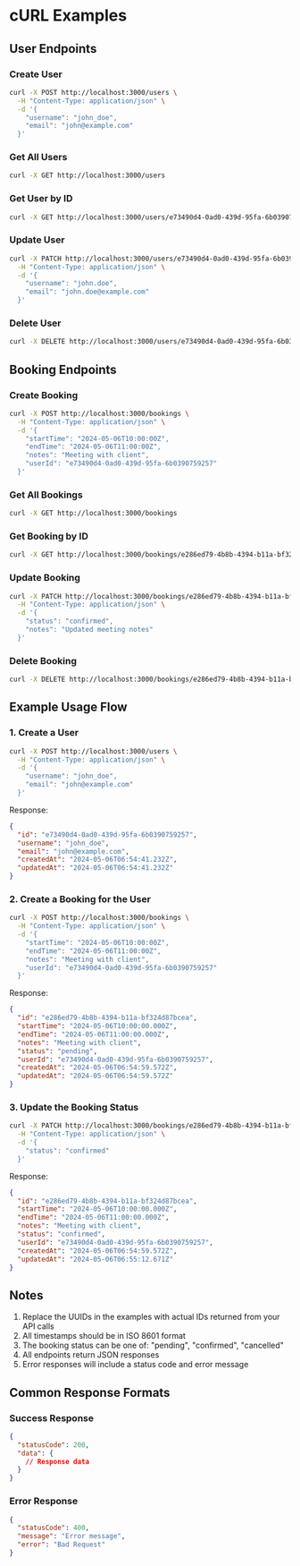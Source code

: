 # cURL Examples

## User Endpoints

### Create User

```bash
curl -X POST http://localhost:3000/users \
  -H "Content-Type: application/json" \
  -d '{
    "username": "john_doe",
    "email": "john@example.com"
  }'
```

### Get All Users

```bash
curl -X GET http://localhost:3000/users
```

### Get User by ID

```bash
curl -X GET http://localhost:3000/users/e73490d4-0ad0-439d-95fa-6b0390759257
```

### Update User

```bash
curl -X PATCH http://localhost:3000/users/e73490d4-0ad0-439d-95fa-6b0390759257 \
  -H "Content-Type: application/json" \
  -d '{
    "username": "john.doe",
    "email": "john.doe@example.com"
  }'
```

### Delete User

```bash
curl -X DELETE http://localhost:3000/users/e73490d4-0ad0-439d-95fa-6b0390759257
```

## Booking Endpoints

### Create Booking

```bash
curl -X POST http://localhost:3000/bookings \
  -H "Content-Type: application/json" \
  -d '{
    "startTime": "2024-05-06T10:00:00Z",
    "endTime": "2024-05-06T11:00:00Z",
    "notes": "Meeting with client",
    "userId": "e73490d4-0ad0-439d-95fa-6b0390759257"
  }'
```

### Get All Bookings

```bash
curl -X GET http://localhost:3000/bookings
```

### Get Booking by ID

```bash
curl -X GET http://localhost:3000/bookings/e286ed79-4b8b-4394-b11a-bf324d87bcea
```

### Update Booking

```bash
curl -X PATCH http://localhost:3000/bookings/e286ed79-4b8b-4394-b11a-bf324d87bcea \
  -H "Content-Type: application/json" \
  -d '{
    "status": "confirmed",
    "notes": "Updated meeting notes"
  }'
```

### Delete Booking

```bash
curl -X DELETE http://localhost:3000/bookings/e286ed79-4b8b-4394-b11a-bf324d87bcea
```

## Example Usage Flow

### 1. Create a User

```bash
curl -X POST http://localhost:3000/users \
  -H "Content-Type: application/json" \
  -d '{
    "username": "john_doe",
    "email": "john@example.com"
  }'
```

Response:

```json
{
  "id": "e73490d4-0ad0-439d-95fa-6b0390759257",
  "username": "john_doe",
  "email": "john@example.com",
  "createdAt": "2024-05-06T06:54:41.232Z",
  "updatedAt": "2024-05-06T06:54:41.232Z"
}
```

### 2. Create a Booking for the User

```bash
curl -X POST http://localhost:3000/bookings \
  -H "Content-Type: application/json" \
  -d '{
    "startTime": "2024-05-06T10:00:00Z",
    "endTime": "2024-05-06T11:00:00Z",
    "notes": "Meeting with client",
    "userId": "e73490d4-0ad0-439d-95fa-6b0390759257"
  }'
```

Response:

```json
{
  "id": "e286ed79-4b8b-4394-b11a-bf324d87bcea",
  "startTime": "2024-05-06T10:00:00.000Z",
  "endTime": "2024-05-06T11:00:00.000Z",
  "notes": "Meeting with client",
  "status": "pending",
  "userId": "e73490d4-0ad0-439d-95fa-6b0390759257",
  "createdAt": "2024-05-06T06:54:59.572Z",
  "updatedAt": "2024-05-06T06:54:59.572Z"
}
```

### 3. Update the Booking Status

```bash
curl -X PATCH http://localhost:3000/bookings/e286ed79-4b8b-4394-b11a-bf324d87bcea \
  -H "Content-Type: application/json" \
  -d '{
    "status": "confirmed"
  }'
```

Response:

```json
{
  "id": "e286ed79-4b8b-4394-b11a-bf324d87bcea",
  "startTime": "2024-05-06T10:00:00.000Z",
  "endTime": "2024-05-06T11:00:00.000Z",
  "notes": "Meeting with client",
  "status": "confirmed",
  "userId": "e73490d4-0ad0-439d-95fa-6b0390759257",
  "createdAt": "2024-05-06T06:54:59.572Z",
  "updatedAt": "2024-05-06T06:55:12.671Z"
}
```

## Notes

1. Replace the UUIDs in the examples with actual IDs returned from your API calls
2. All timestamps should be in ISO 8601 format
3. The booking status can be one of: "pending", "confirmed", "cancelled"
4. All endpoints return JSON responses
5. Error responses will include a status code and error message

## Common Response Formats

### Success Response

```json
{
  "statusCode": 200,
  "data": {
    // Response data
  }
}
```

### Error Response

```json
{
  "statusCode": 400,
  "message": "Error message",
  "error": "Bad Request"
}
```
